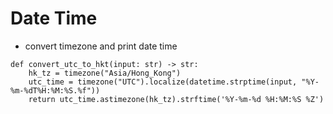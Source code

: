 # Date Time

- convert timezone and print date time
```
def convert_utc_to_hkt(input: str) -> str:
    hk_tz = timezone("Asia/Hong_Kong")
    utc_time = timezone("UTC").localize(datetime.strptime(input, "%Y-%m-%dT%H:%M:%S.%f"))
    return utc_time.astimezone(hk_tz).strftime('%Y-%m-%d %H:%M:%S %Z')
```
